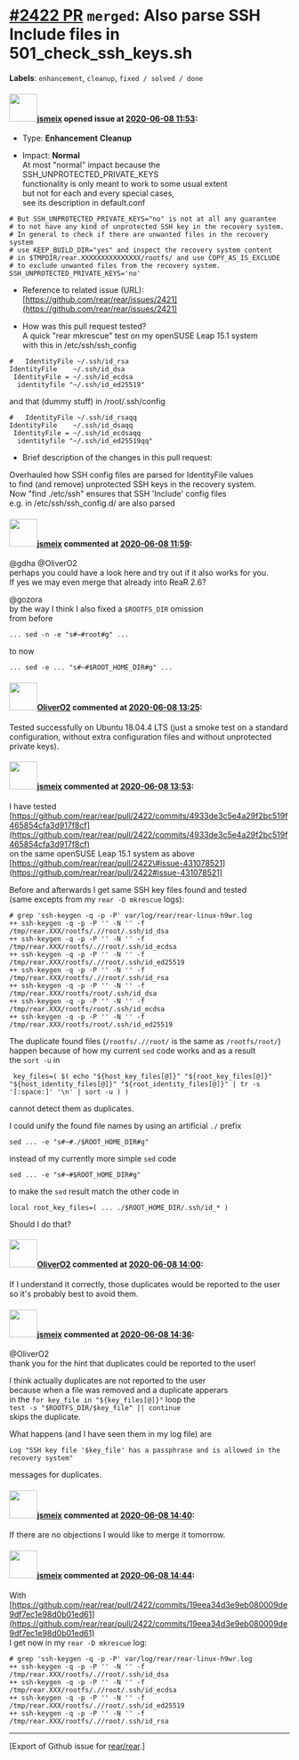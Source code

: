 [\#2422 PR](https://github.com/rear/rear/pull/2422) `merged`: Also parse SSH Include files in 501\_check\_ssh\_keys.sh
======================================================================================================================

**Labels**: `enhancement`, `cleanup`, `fixed / solved / done`

#### <img src="https://avatars.githubusercontent.com/u/1788608?u=925fc54e2ce01551392622446ece427f51e2f0ce&v=4" width="50">[jsmeix](https://github.com/jsmeix) opened issue at [2020-06-08 11:53](https://github.com/rear/rear/pull/2422):

-   Type: **Enhancement** **Cleanup**

-   Impact: **Normal**  
    At most "normal" impact because the  
    SSH\_UNPROTECTED\_PRIVATE\_KEYS  
    functionality is only meant to work to some usual extent  
    but not for each and every special cases,  
    see its description in default.conf

<!-- -->

    # But SSH_UNPROTECTED_PRIVATE_KEYS="no" is not at all any guarantee
    # to not have any kind of unprotected SSH key in the recovery system.
    # In general to check if there are unwanted files in the recovery system
    # use KEEP_BUILD_DIR="yes" and inspect the recovery system content
    # in $TMPDIR/rear.XXXXXXXXXXXXXXX/rootfs/ and use COPY_AS_IS_EXCLUDE
    # to exclude unwanted files from the recovery system.
    SSH_UNPROTECTED_PRIVATE_KEYS='no'

-   Reference to related issue (URL):  
    [https://github.com/rear/rear/issues/2421](https://github.com/rear/rear/issues/2421)

-   How was this pull request tested?  
    A quick "rear mkrescue" test on my openSUSE Leap 15.1 system  
    with this in /etc/ssh/ssh\_config

<!-- -->

    #   IdentityFile ~/.ssh/id_rsa
    IdentityFile    ~/.ssh/id_dsa
     IdentityFile = ~/.ssh/id_ecdsa
      identityfile "~/.ssh/id_ed25519"

and that (dummy stuff) in /root/.ssh/config

    #   IdentityFile ~/.ssh/id_rsaqq
    IdentityFile    ~/.ssh/id_dsaqq
     IdentityFile = ~/.ssh/id_ecdsaqq
      identityfile "~/.ssh/id_ed25519qq"

-   Brief description of the changes in this pull request:

Overhauled how SSH config files are parsed for IdentityFile values  
to find (and remove) unprotected SSH keys in the recovery system.  
Now "find ./etc/ssh" ensures that SSH 'Include' config files  
e.g. in /etc/ssh/ssh\_config.d/ are also parsed

#### <img src="https://avatars.githubusercontent.com/u/1788608?u=925fc54e2ce01551392622446ece427f51e2f0ce&v=4" width="50">[jsmeix](https://github.com/jsmeix) commented at [2020-06-08 11:59](https://github.com/rear/rear/pull/2422#issuecomment-640559154):

@gdha @OliverO2  
perhaps you could have a look here and try out if it also works for
you.  
If yes we may even merge that already into ReaR 2.6?

@gozora  
by the way I think I also fixed a `$ROOTFS_DIR` omission  
from before

    ... sed -n -e "s#~#root#g" ...

to now

    ... sed -e ... "s#~#$ROOT_HOME_DIR#g" ...

#### <img src="https://avatars.githubusercontent.com/u/4660803?v=4" width="50">[OliverO2](https://github.com/OliverO2) commented at [2020-06-08 13:25](https://github.com/rear/rear/pull/2422#issuecomment-640601423):

Tested successfully on Ubuntu 18.04.4 LTS (just a smoke test on a
standard configuration, without extra configuration files and without
unprotected private keys).

#### <img src="https://avatars.githubusercontent.com/u/1788608?u=925fc54e2ce01551392622446ece427f51e2f0ce&v=4" width="50">[jsmeix](https://github.com/jsmeix) commented at [2020-06-08 13:53](https://github.com/rear/rear/pull/2422#issuecomment-640617360):

I have tested  
[https://github.com/rear/rear/pull/2422/commits/4933de3c5e4a29f2bc519f465854cfa3d917f8cf](https://github.com/rear/rear/pull/2422/commits/4933de3c5e4a29f2bc519f465854cfa3d917f8cf)  
on the same openSUSE Leap 15.1 system as above  
[https://github.com/rear/rear/pull/2422\#issue-431078521](https://github.com/rear/rear/pull/2422#issue-431078521)

Before and afterwards I get same SSH key files found and tested  
(same excepts from my `rear -D mkrescue` logs):

    # grep 'ssh-keygen -q -p -P' var/log/rear/rear-linux-h9wr.log
    ++ ssh-keygen -q -p -P '' -N '' -f /tmp/rear.XXX/rootfs/.//root/.ssh/id_dsa
    ++ ssh-keygen -q -p -P '' -N '' -f /tmp/rear.XXX/rootfs/.//root/.ssh/id_ecdsa
    ++ ssh-keygen -q -p -P '' -N '' -f /tmp/rear.XXX/rootfs/.//root/.ssh/id_ed25519
    ++ ssh-keygen -q -p -P '' -N '' -f /tmp/rear.XXX/rootfs/.//root/.ssh/id_rsa
    ++ ssh-keygen -q -p -P '' -N '' -f /tmp/rear.XXX/rootfs/root/.ssh/id_dsa
    ++ ssh-keygen -q -p -P '' -N '' -f /tmp/rear.XXX/rootfs/root/.ssh/id_ecdsa
    ++ ssh-keygen -q -p -P '' -N '' -f /tmp/rear.XXX/rootfs/root/.ssh/id_ed25519

The duplicate found files (`/rootfs/.//root/` is the same as
`/rootfs/root/`)  
happen because of how my current `sed` code works and as a result  
the `sort -u` in

     key_files=( $( echo "${host_key_files[@]}" "${root_key_files[@]}" "${host_identity_files[@]}" "${root_identity_files[@]}" | tr -s '[:space:]' '\n' | sort -u ) )

cannot detect them as duplicates.

I could unify the found file names by using an artificial `./` prefix

    sed ... -e "s#~#./$ROOT_HOME_DIR#g"

instead of my currently more simple `sed` code

    sed ... -e "s#~#$ROOT_HOME_DIR#g"

to make the `sed` result match the other code in

    local root_key_files=( ... ./$ROOT_HOME_DIR/.ssh/id_* )

Should I do that?

#### <img src="https://avatars.githubusercontent.com/u/4660803?v=4" width="50">[OliverO2](https://github.com/OliverO2) commented at [2020-06-08 14:00](https://github.com/rear/rear/pull/2422#issuecomment-640624391):

If I understand it correctly, those duplicates would be reported to the
user so it's probably best to avoid them.

#### <img src="https://avatars.githubusercontent.com/u/1788608?u=925fc54e2ce01551392622446ece427f51e2f0ce&v=4" width="50">[jsmeix](https://github.com/jsmeix) commented at [2020-06-08 14:36](https://github.com/rear/rear/pull/2422#issuecomment-640669577):

@OliverO2  
thank you for the hint that duplicates could be reported to the user!

I think actually duplicates are not reported to the user  
because when a file was removed and a duplicate apperars  
in the `for key_file in "${key_files[@]}"` loop the  
`test -s "$ROOTFS_DIR/$key_file" || continue`  
skips the duplicate.

What happens (and I have seen them in my log file) are

    Log "SSH key file '$key_file' has a passphrase and is allowed in the recovery system"

messages for duplicates.

#### <img src="https://avatars.githubusercontent.com/u/1788608?u=925fc54e2ce01551392622446ece427f51e2f0ce&v=4" width="50">[jsmeix](https://github.com/jsmeix) commented at [2020-06-08 14:40](https://github.com/rear/rear/pull/2422#issuecomment-640672497):

If there are no objections I would like to merge it tomorrow.

#### <img src="https://avatars.githubusercontent.com/u/1788608?u=925fc54e2ce01551392622446ece427f51e2f0ce&v=4" width="50">[jsmeix](https://github.com/jsmeix) commented at [2020-06-08 14:44](https://github.com/rear/rear/pull/2422#issuecomment-640675063):

With  
[https://github.com/rear/rear/pull/2422/commits/19eea34d3e9eb080009de9df7ec1e98d0b01ed61](https://github.com/rear/rear/pull/2422/commits/19eea34d3e9eb080009de9df7ec1e98d0b01ed61)  
I get now in my `rear -D mkrescue` log:

    # grep 'ssh-keygen -q -p -P' var/log/rear/rear-linux-h9wr.log
    ++ ssh-keygen -q -p -P '' -N '' -f /tmp/rear.XXX/rootfs/.//root/.ssh/id_dsa
    ++ ssh-keygen -q -p -P '' -N '' -f /tmp/rear.XXX/rootfs/.//root/.ssh/id_ecdsa
    ++ ssh-keygen -q -p -P '' -N '' -f /tmp/rear.XXX/rootfs/.//root/.ssh/id_ed25519
    ++ ssh-keygen -q -p -P '' -N '' -f /tmp/rear.XXX/rootfs/.//root/.ssh/id_rsa

------------------------------------------------------------------------

\[Export of Github issue for
[rear/rear](https://github.com/rear/rear).\]
